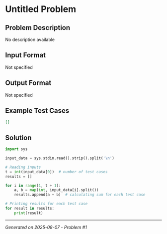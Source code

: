 # Untitled Problem

## Problem Description
No description available

## Input Format
Not specified

## Output Format
Not specified

## Example Test Cases
```json
[]
```

## Solution
```python
import sys

input_data = sys.stdin.read().strip().split('\n')

# Reading inputs
t = int(input_data[0])  # number of test cases
results = []

for i in range(1, t + 1):
    a, b = map(int, input_data[i].split())
    results.append(a + b)  # calculating sum for each test case

# Printing results for each test case
for result in results:
    print(result)
```

---
*Generated on 2025-08-07 - Problem #1*